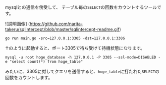 
mysqlとの通信を傍受して、 テーブル毎の`SELECT`の回数をカウントするツールです。

![説明画像] (https://github.com/narita-takeru/sqlintercept/blob/master/sqlintercept-readme.gif)

```
go run main.go -src=127.0.0.1:3305 -dst=127.0.0.1:3306
```

↑のように起動すると、ポート3305で待ち受けて待機状態になります。

```
mysql -u root hoge_database -h 127.0.0.1 -P 3305 --ssl-mode=DISABLED -e "select count(*) from hoge_table"
```

みたいに、3305に対してクエリを送信すると、`hoge_table`に打たれた`SELECT`の回数をカウントします。

